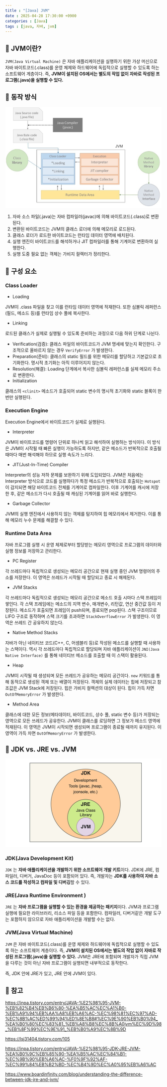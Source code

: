 ```yaml
---
title : "[Java] JVM"
date : 2025-04-28 17:30:00 +0900
categories : [Java]
tags : [java, 자바, jvm]
---
```


## 📌 JVM이란?

`JVM(Java Virtual Machine)` 은 자바 애플리케이션을 실행하기 위한 가상 머신으로 자바 바이트코드(.class)를 운영 체제와 하드웨어에 독립적으로 실행할 수 있도록 하는 소프트웨어 계층이다. 즉, **JVM이 설치된 OS에서는 별도의 작업 없이 자바로 작성된 프로그램(.java)을 실행할 수 있다.**

## 📌 동작 방식

![image.png](assets/img/jvm/1.png)

1. 자바 소스 파일(.java)는 자바 컴파일러(javac)에 의해 바이트코드(.class)로 변환된다.
2. 변환된 바이트코드는 JVM의 클래스 로더에 의해 메모리로 로드된다.
3. 클래스 로더가 로드한 바이트코드는 런타임 데이터 영역에 배치된다.
4. 실행 엔진이 바이트코드를 해석하거나 JIT 컴파일러를 통해 기계어로 변환하여 실행한다.
5. 실행 도중 필요 없는 객체는 가비지 컬렉터가 정리한다.

## 📌 구성 요소

### Class Loader

- Loading

JVM이 .class 파일을 찾고 이를 런타임 데이터 영역에 적재한다. 또한 심볼릭 레퍼런스(필드, 메소드 등)를 런타임 상수 풀에 복사한다.

- Linking

로드된 클래스가 실제로 실행될 수 있도록 준비하는 과정으로 다음 하위 단계로 나뉜다.

- Verification(검증): 클래스 파일의 바이트코드가 JVM 명세에 맞는지 확인한다. 구조적으로 올바르지 않는 경우 `VerifyError` 가 발생한다.
- Preparation(준비): 클래스의 static 필드를 위한 메모리를 할당하고 기본값으로 초기화한다. 명시적 초기화는 아직 이루어지지 않는다.
- Resolution(해결): Loading 단계에서 복사한 심볼릭 레퍼런스를 실제 메모리 주소로 변환한다.
- Initialization

클래스의 `<clinit>` 메소드가 호출되어 static 변수의 명시적 초기화와 static 블록이 한 번만 실행된다. 

### Execution Engine

Execution Engine에서 바이트코드가 실제로 실행된다.

- Interpreter

JVM이 바이트코드를 명령어 단위로 하나씩 읽고 해석하여 실행하는 방식이다. 이 방식은 JVM이 시작될 때 빠른 실행이 가능하도록 하지만, 같은 메소드가 반복적으로 호출될 때마다 매번 해석해야 하므로 실행 속도가 느리다.

- JIT(Just-In-Time) Compiler

Interpreter의 성능 저하 문제를 보완하기 위해 도입되었다. JVM은 처음에는 Interpreter 방식으로 코드를 실행하다가 특정 메소드가 반복적으로 호출되는 `Hotspot` 이 감지되면 해당 바이트코드 전체를 기계어로 컴파일한다. 이후 기계어를 캐시에 저장한 후, 같은 메소드가 다시 호출될 때 캐싱된 기계어를 읽어 바로 실행한다.

- Garbage Collector

JVM의 실행 엔진에서 사용하지 않는 객체를 탐지하여 힙 메모리에서 제거한다. 이를 통해 메모리 누수 문제를 해결할 수 있다.

### Runtime Data Area

자바 프로그램 실행 시 운영 체제로부터 할당받는 메모리 영역으로 프로그램의 데이터와 실행 정보를 저장하고 관리한다.

- PC Register

각 쓰레드마다 독립적으로 생성되는 메모리 공간으로 현재 실행 중인 JVM 명령어의 주소를 저장한다. 이 영역은 쓰레드가 시작될 때 할당되고 종료 시 해제된다.

- JVM Stacks

각 쓰레드마다 독립적으로 생성되는 메모리 공간으로 메소드 호출 시마다 스택 프레임이 쌓인다. 각 스택 프레임에는 메소드의 지역 변수, 매개변수, 리턴값, 연산 중간값 등이 저장된다. 메소드가 호출되면 프레임이 push되며, 종료되면 pop된다. 스택 구조이므로 LIFO 구조로 동작하며 스택 크기를 초과하면 `StackOverflowError` 가 발생한다. 이 영역은 쓰레드 간 공유하지 않는다.

- Native Method Stacks

자바가 아닌 네이티브 코드(C++, C, 어셈블리 등)로 작성된 메소드를 실행할 때 사용하는 스택이다. 역시 각 쓰레드마다 독립적으로 할당되며 자바 애플리케이션이 `JNI(Java Native Interface)` 를 통해 네이티브 메소드를 호출할 때 이 스택이 활용된다.

- Heap

JVM이 시작될 때 생성되며 모든 쓰레드가 공유하는 메모리 공간이다. `new` 키워드를 통해 동적으로 생성된 객체 또는 배열이 저장된다. 객체의 실제 데이터는 힙에 저장되고 참조값은 JVM Stack에 저장된다. 힙은 가비지 컬렉션의 대상이 된다. 힙이 가득 차면 `OutOfMemoryError` 가 발생한다.

- Method Area

클래스에 대한 모든 정보(메타데이터, 바이트코드, 상수 풀, static 변수 등)가 저장되는 영역으로 모든 쓰레드가 공유한다. JVM이 클래스를 로딩하면 그 정보가 메소드 영역에 적재된다. 이 영역은 JVM이 시작되면 생성되며 프로그램이 종료될 때까지 유지된다. 이 영역이 가득 차면 `OutOfMemoryError` 가 발생한다.

## 📌 JDK vs. JRE vs. JVM

![image.png](assets/img/jvm/2.png)

### JDK(Java Development Kit)

`JDK` 는 **자바 애플리케이션을 개발하기 위한 소프트웨어 개발 키트**이다. JDK에 JRE, 컴파일러, 디버거, JavaDoc 등이 포함되어 있다. 즉, 개발자는 **JDK를 사용하여 자바 소스 코드를 작성하고 컴파일 및 디버깅**할 수 있다.

### JRE(Java Runtime Environment )

`JRE` 는 **자바 프로그램을 실행할 수 있는 환경을 제공하는 패키지**이다. JVM과 프로그램 실행에 필요한 라이브러리, 리소스 파일 등을 포함한다. 컴파일러, 디버거같은 개발 도구는 포함하지 않으므로 자바 애플리케이션을 개발할 수는 없다.

### JVM(Java Virtual Machine)

`JVM` 은 자바 바이트코드(.class)를 운영 체제와 하드웨어에 독립적으로 실행할 수 있도록 하는 소프트웨어 계층이다. 즉, **JVM이 설치된 OS에서는 별도의 작업 없이 자바로 작성된 프로그램(.java)을 실행할 수 있다.** JVM은 JRE에 포함되며 개발자가 직접 JVM을 다루는 것이 아닌 자바 프로그램이 실행되면 내부적으로 동작한다.

즉, JDK 안에 JRE가 있고, JRE 안에 JVM이 있다.

## 📌 참고

https://inpa.tistory.com/entry/JAVA-%E2%98%95-JVM-%EB%82%B4%EB%B6%80-%EA%B5%AC%EC%A1%B0-%EB%A9%94%EB%AA%A8%EB%A6%AC-%EC%98%81%EC%97%AD-%EC%8B%AC%ED%99%94%ED%8E%B8#%EC%9E%90%EB%B0%94_%EA%B0%80%EC%83%81_%EB%A8%B8%EC%8B%A0jvm%EC%9D%98_%EB%8F%99%EC%9E%91_%EB%B0%A9%EC%8B%9D

https://lsj31404.tistory.com/105

https://inpa.tistory.com/entry/JAVA-%E2%98%95-JDK-JRE-JVM-%EA%B0%9C%EB%85%90-%EA%B5%AC%EC%84%B1-%EC%9B%90%EB%A6%AC-%F0%9F%92%AF-%EC%99%84%EB%B2%BD-%EC%B4%9D%EC%A0%95%EB%A6%AC

https://www.boardinfinity.com/blog/understanding-the-difference-between-jdk-jre-and-jvm/